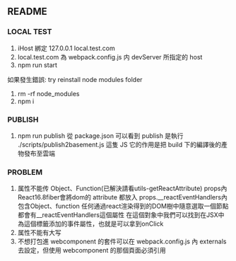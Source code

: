 ## README

### LOCAL TEST
1. iHost 綁定 127.0.0.1 local.test.com
2. local.test.com 為 webpack.config.js 内 devServer 所指定的 host
3. npm run start

如果發生錯誤: try reinstall node modules folder
1. rm -rf node_modules
2. npm i

### PUBLISH
1. npm run publish
從 package.json 可以看到 publish 是執行 ./scripts/publish2basement.js 這隻 JS
它的作用是把 build 下的編譯後的產物發布至雲端

### PROBLEM
1. 属性不能传 Object、Function(已解決請看utils-getReactAttribute)
props內React16.8fiber會將dom的 attribute 都放入 props.__reactEventHandlers內包含Object、function
任何通過react渲染得到的DOM樹中隨意選取一個節點都會有__reactEventHandlers這個屬性
在這個對象中我們可以找到在JSX中為這個標籤添加的事件屬性，也就是可以拿到onClick
2. 属性不能有大写
3. 不想打包進 webcomponent 的套件可以在 webpack.config.js 內 externals 去設定，但使用 webcomponent 的那個頁面必須引用